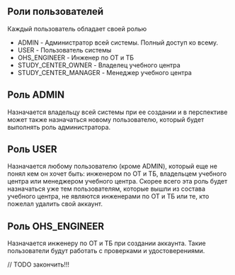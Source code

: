 ## Роли пользователей

Каждый пользователь обладает своей ролью

- ADMIN - Администратор всей системы. Полный доступ ко всему.
- USER - Пользователь системы
- OHS_ENGINEER - Инженер по ОТ и ТБ
- STUDY_CENTER_OWNER - Владелец учебного центра
- STUDY_CENTER_MANAGER - Менеджер учебного центра

## Роль ADMIN

Назначается владельцу всей системы при ее создании и в перспективе
может также назначаться новому пользователю, который будет выполнять роль
администратора.

## Роль USER

Назначается любому пользователю (кроме ADMIN), который еще не понял кем
он хочет быть: инженером по ОТ и ТБ, владельцем учебного центра или менеджером
учебного центра. 
Скорее всего эта роль будет назначаться уже тем пользователям, которые
вышли из состава учебного центра, не являются инженерами по ОТ и ТБ или
те, кто пожелал удалить свой аккаунт.

## Роль OHS_ENGINEER

Назначается инженеру по ОТ и ТБ при создании аккаунта. Такие пользователи будут работать с
проверками и удостоверениями. 

// TODO закончить!!!
